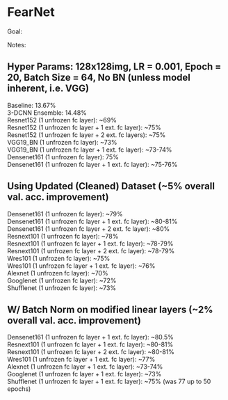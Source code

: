 # FearNet

Goal:

Notes:

Hyper Params: 128x128img, LR = 0.001, Epoch = 20, Batch Size = 64, No BN (unless model inherent, i.e. VGG)   
-------------------------------------------------------
Baseline: 13.67%   
3-DCNN Ensemble: 14.48%   
Resnet152 (1 unfrozen fc layer): ~69%  
Resnet152 (1 unfrozen fc layer + 1 ext. fc layer): ~75%  
Resnet152 (1 unfrozen fc layer + 2 ext. fc layers): ~75%  
VGG19_BN (1 unfrozen fc layer): ~73%  
VGG19_BN (1 unfrozen fc layer + 1 ext. fc layer): ~73-74%  
Densenet161 (1 unfrozen fc layer): 75%  
Densenet161 (1 unfrozen fc layer + 1 ext. fc layer): ~75-76%  

Using Updated (Cleaned) Dataset (~5% overall val. acc. improvement)  
-----------------------------------------------------
Densenet161 (1 unfrozen fc layer): ~79%    
Densenet161 (1 unfrozen fc layer + 1 ext. fc layer): ~80-81%  
Densenet161 (1 unfrozen fc layer + 2 ext. fc layer): ~80%  
Resnext101 (1 unfrozen fc layer): ~78%   
Resnext101 (1 unfrozen fc layer + 1 ext. fc layer): ~78-79%    
Resnext101 (1 unfrozen fc layer + 2 ext. fc layer): ~78-79%   
Wres101 (1 unfrozen fc layer): ~75%  
Wres101 (1 unfrozen fc layer + 1 ext. fc layer): ~76%     
Alexnet (1 unfrozen fc layer): ~70%    
Googlenet (1 unfrozen fc layer): ~72%   
Shufflenet (1 unfrozen fc layer): ~73%    

W/ Batch Norm on modified linear layers (~2% overall val. acc. improvement)  
--------------------------------------
Densenet161 (1 unfrozen fc layer + 1 ext. fc layer): ~80.5%   
Resnext101 (1 unfrozen fc layer + 1 ext. fc layer): ~80-81%   
Resnext101 (1 unfrozen fc layer + 2 ext. fc layer): ~80-81%   
Wres101 (1 unfrozen fc layer + 1 ext. fc layer): ~77%     
Alexnet (1 unfrozen fc layer + 1 ext. fc layer): ~73-74%    
Googlenet (1 unfrozen fc layer + 1 ext. fc layer): ~73%     
Shufflenet (1 unfrozen fc layer + 1 ext. fc layer): ~75% (was 77 up to 50 epochs)      
